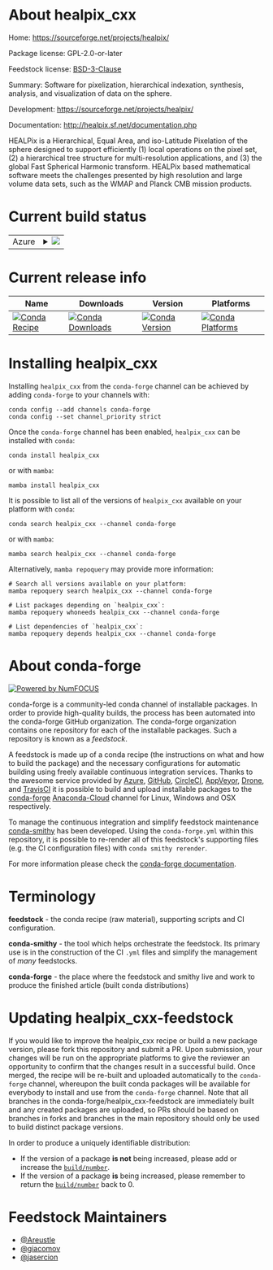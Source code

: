 About healpix_cxx
=================

Home: https://sourceforge.net/projects/healpix/

Package license: GPL-2.0-or-later

Feedstock license: [BSD-3-Clause](https://github.com/conda-forge/healpix_cxx-feedstock/blob/main/LICENSE.txt)

Summary: Software for pixelization, hierarchical indexation, synthesis, analysis, and visualization of data on the sphere.

Development: https://sourceforge.net/projects/healpix/

Documentation: http://healpix.sf.net/documentation.php

HEALPix is a Hierarchical, Equal Area, and iso-Latitude Pixelation of the sphere designed to support efficiently (1)
local operations on the pixel set, (2) a hierarchical tree structure for multi-resolution applications, and (3)
the global Fast Spherical Harmonic transform. HEALPix based mathematical software meets the challenges presented
by high resolution and large volume data sets, such as the WMAP and Planck CMB mission products.


Current build status
====================


<table>
    
  <tr>
    <td>Azure</td>
    <td>
      <details>
        <summary>
          <a href="https://dev.azure.com/conda-forge/feedstock-builds/_build/latest?definitionId=3007&branchName=main">
            <img src="https://dev.azure.com/conda-forge/feedstock-builds/_apis/build/status/healpix_cxx-feedstock?branchName=main">
          </a>
        </summary>
        <table>
          <thead><tr><th>Variant</th><th>Status</th></tr></thead>
          <tbody><tr>
              <td>linux_64</td>
              <td>
                <a href="https://dev.azure.com/conda-forge/feedstock-builds/_build/latest?definitionId=3007&branchName=main">
                  <img src="https://dev.azure.com/conda-forge/feedstock-builds/_apis/build/status/healpix_cxx-feedstock?branchName=main&jobName=linux&configuration=linux%20linux_64_" alt="variant">
                </a>
              </td>
            </tr><tr>
              <td>linux_aarch64</td>
              <td>
                <a href="https://dev.azure.com/conda-forge/feedstock-builds/_build/latest?definitionId=3007&branchName=main">
                  <img src="https://dev.azure.com/conda-forge/feedstock-builds/_apis/build/status/healpix_cxx-feedstock?branchName=main&jobName=linux&configuration=linux%20linux_aarch64_" alt="variant">
                </a>
              </td>
            </tr><tr>
              <td>linux_ppc64le</td>
              <td>
                <a href="https://dev.azure.com/conda-forge/feedstock-builds/_build/latest?definitionId=3007&branchName=main">
                  <img src="https://dev.azure.com/conda-forge/feedstock-builds/_apis/build/status/healpix_cxx-feedstock?branchName=main&jobName=linux&configuration=linux%20linux_ppc64le_" alt="variant">
                </a>
              </td>
            </tr><tr>
              <td>osx_64</td>
              <td>
                <a href="https://dev.azure.com/conda-forge/feedstock-builds/_build/latest?definitionId=3007&branchName=main">
                  <img src="https://dev.azure.com/conda-forge/feedstock-builds/_apis/build/status/healpix_cxx-feedstock?branchName=main&jobName=osx&configuration=osx%20osx_64_" alt="variant">
                </a>
              </td>
            </tr><tr>
              <td>osx_arm64</td>
              <td>
                <a href="https://dev.azure.com/conda-forge/feedstock-builds/_build/latest?definitionId=3007&branchName=main">
                  <img src="https://dev.azure.com/conda-forge/feedstock-builds/_apis/build/status/healpix_cxx-feedstock?branchName=main&jobName=osx&configuration=osx%20osx_arm64_" alt="variant">
                </a>
              </td>
            </tr>
          </tbody>
        </table>
      </details>
    </td>
  </tr>
</table>

Current release info
====================

| Name | Downloads | Version | Platforms |
| --- | --- | --- | --- |
| [![Conda Recipe](https://img.shields.io/badge/recipe-healpix_cxx-green.svg)](https://anaconda.org/conda-forge/healpix_cxx) | [![Conda Downloads](https://img.shields.io/conda/dn/conda-forge/healpix_cxx.svg)](https://anaconda.org/conda-forge/healpix_cxx) | [![Conda Version](https://img.shields.io/conda/vn/conda-forge/healpix_cxx.svg)](https://anaconda.org/conda-forge/healpix_cxx) | [![Conda Platforms](https://img.shields.io/conda/pn/conda-forge/healpix_cxx.svg)](https://anaconda.org/conda-forge/healpix_cxx) |

Installing healpix_cxx
======================

Installing `healpix_cxx` from the `conda-forge` channel can be achieved by adding `conda-forge` to your channels with:

```
conda config --add channels conda-forge
conda config --set channel_priority strict
```

Once the `conda-forge` channel has been enabled, `healpix_cxx` can be installed with `conda`:

```
conda install healpix_cxx
```

or with `mamba`:

```
mamba install healpix_cxx
```

It is possible to list all of the versions of `healpix_cxx` available on your platform with `conda`:

```
conda search healpix_cxx --channel conda-forge
```

or with `mamba`:

```
mamba search healpix_cxx --channel conda-forge
```

Alternatively, `mamba repoquery` may provide more information:

```
# Search all versions available on your platform:
mamba repoquery search healpix_cxx --channel conda-forge

# List packages depending on `healpix_cxx`:
mamba repoquery whoneeds healpix_cxx --channel conda-forge

# List dependencies of `healpix_cxx`:
mamba repoquery depends healpix_cxx --channel conda-forge
```


About conda-forge
=================

[![Powered by
NumFOCUS](https://img.shields.io/badge/powered%20by-NumFOCUS-orange.svg?style=flat&colorA=E1523D&colorB=007D8A)](https://numfocus.org)

conda-forge is a community-led conda channel of installable packages.
In order to provide high-quality builds, the process has been automated into the
conda-forge GitHub organization. The conda-forge organization contains one repository
for each of the installable packages. Such a repository is known as a *feedstock*.

A feedstock is made up of a conda recipe (the instructions on what and how to build
the package) and the necessary configurations for automatic building using freely
available continuous integration services. Thanks to the awesome service provided by
[Azure](https://azure.microsoft.com/en-us/services/devops/), [GitHub](https://github.com/),
[CircleCI](https://circleci.com/), [AppVeyor](https://www.appveyor.com/),
[Drone](https://cloud.drone.io/welcome), and [TravisCI](https://travis-ci.com/)
it is possible to build and upload installable packages to the
[conda-forge](https://anaconda.org/conda-forge) [Anaconda-Cloud](https://anaconda.org/)
channel for Linux, Windows and OSX respectively.

To manage the continuous integration and simplify feedstock maintenance
[conda-smithy](https://github.com/conda-forge/conda-smithy) has been developed.
Using the ``conda-forge.yml`` within this repository, it is possible to re-render all of
this feedstock's supporting files (e.g. the CI configuration files) with ``conda smithy rerender``.

For more information please check the [conda-forge documentation](https://conda-forge.org/docs/).

Terminology
===========

**feedstock** - the conda recipe (raw material), supporting scripts and CI configuration.

**conda-smithy** - the tool which helps orchestrate the feedstock.
                   Its primary use is in the construction of the CI ``.yml`` files
                   and simplify the management of *many* feedstocks.

**conda-forge** - the place where the feedstock and smithy live and work to
                  produce the finished article (built conda distributions)


Updating healpix_cxx-feedstock
==============================

If you would like to improve the healpix_cxx recipe or build a new
package version, please fork this repository and submit a PR. Upon submission,
your changes will be run on the appropriate platforms to give the reviewer an
opportunity to confirm that the changes result in a successful build. Once
merged, the recipe will be re-built and uploaded automatically to the
`conda-forge` channel, whereupon the built conda packages will be available for
everybody to install and use from the `conda-forge` channel.
Note that all branches in the conda-forge/healpix_cxx-feedstock are
immediately built and any created packages are uploaded, so PRs should be based
on branches in forks and branches in the main repository should only be used to
build distinct package versions.

In order to produce a uniquely identifiable distribution:
 * If the version of a package **is not** being increased, please add or increase
   the [``build/number``](https://docs.conda.io/projects/conda-build/en/latest/resources/define-metadata.html#build-number-and-string).
 * If the version of a package **is** being increased, please remember to return
   the [``build/number``](https://docs.conda.io/projects/conda-build/en/latest/resources/define-metadata.html#build-number-and-string)
   back to 0.

Feedstock Maintainers
=====================

* [@Areustle](https://github.com/Areustle/)
* [@giacomov](https://github.com/giacomov/)
* [@jasercion](https://github.com/jasercion/)

